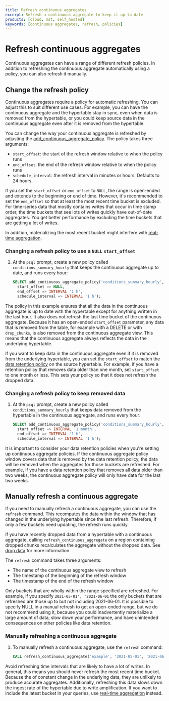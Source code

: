 ```yaml
---
title: Refresh continuous aggregates
excerpt: Refresh a continuous aggregate to keep it up to date
products: [cloud, mst, self_hosted]
keywords: [continuous aggregates, refresh, policies]
---
```


# Refresh continuous aggregates

Continuous aggregates can have a range of different refresh policies. In
addition to refreshing the continuous aggregate automatically using a policy,
you can also refresh it manually.

## Change the refresh policy

Continuous aggregates require a policy for automatic refreshing. You can adjust
this to suit different use cases. For example, you can have the continuous
aggregate and the hypertable stay in sync, even when data is removed from the
hypertable, or you could keep source data in the continuous aggregate even after
it is removed from the hypertable.

You can change the way your continuous aggregate is refreshed by adjusting the
[add_continuous_aggregate_policy][api-add-continuous-aggregate-policy].
The policy takes three arguments:

*   `start_offset`: the start of the refresh window relative to when the policy
    runs
*   `end_offset`: the end of the refresh window relative to when the policy runs
*   `schedule_interval`: the refresh interval in minutes or hours. Defaults to
    24 hours.

If you set the `start_offset` or `end_offset` to `NULL`, the range is open-ended
and extends to the beginning or end of time. However, it's recommended to set
the `end_offset` so that at least the most recent time bucket is excluded. For
time-series data that mostly contains writes that occur in time stamp order, the
time buckets that see lots of writes quickly have out-of-date aggregates. You
get better performance by excluding the time buckets that are getting a lot of
writes.

In addition, materializing the most recent bucket might interfere with
[real-time aggregation][future-watermark].

<Procedure>

### Changing a refresh policy to use a `NULL` `start_offset`

1.  At the `psql` prompt, create a new policy called `conditions_summary_hourly`
    that keeps the continuous aggregate up to date, and runs every hour:

    ```sql
    SELECT add_continuous_aggregate_policy('conditions_summary_hourly',
      start_offset => NULL,
      end_offset => INTERVAL '1 h',
      schedule_interval => INTERVAL '1 h');
    ```

</Procedure>

The policy in this example ensures that all the data in the continuous aggregate
is up to date with the hypertable except for anything written in the last hour.
It also does not refresh the last time bucket of the continuous aggregate.
Because it has an open-ended `start_offset` parameter, any data that is removed
from the table, for example with a DELETE or with `drop_chunks`, is also removed
from the continuous aggregate view. This means that the continuous aggregate
always reflects the data in the underlying hypertable.

If you want to keep data in the continuous aggregate even if it is removed from
the underlying hypertable, you can set the `start_offset` to match the [data
retention policy][sec-data-retention] on the source hypertable. For example, if
you have a retention policy that removes data older than one month, set
`start_offset` to one month or less. This sets your policy so that it does
not refresh the dropped data.

<Procedure>

### Changing a refresh policy to keep removed data

1.  At the `psql` prompt, create a new policy called `conditions_summary_hourly`
    that keeps data removed from the hypertable in the continuous aggregate, and
    runs every hour:

    ```sql
    SELECT add_continuous_aggregate_policy('conditions_summary_hourly',
      start_offset => INTERVAL '1 month',
      end_offset => INTERVAL '1 h',
      schedule_interval => INTERVAL '1 h');
    ```

</Procedure>

<Highlight type="note">
It is important to consider your data retention policies when you're setting up
continuous aggregate policies. If the continuous aggregate policy window covers
data that is removed by the data retention policy, the data will be removed when
the aggregates for those buckets are refreshed. For example, if you have a data
retention policy that removes all data older than two weeks, the continuous
aggregate policy will only have data for the last two weeks.
</Highlight>

## Manually refresh a continuous aggregate

If you need to manually refresh a continuous aggregate, you can use the
`refresh` command. This recomputes the data within the window that has changed
in the underlying hypertable since the last refresh. Therefore, if only a few
buckets need updating, the refresh runs quickly.

If you have recently dropped data from a hypertable with a continuous aggregate,
calling `refresh_continuous_aggregate` on a region containing dropped chunks
recalculates the aggregate without the dropped data. See
[drop data][cagg-drop-data] for more information.

The `refresh` command takes three arguments:

*   The name of the continuous aggregate view to refresh
*   The timestamp of the beginning of the refresh window
*   The timestamp of the end of the refresh window

Only buckets that are wholly within the range specified are refreshed. For
example, if you specify `2021-05-01', '2021-06-01` the only buckets that are
refreshed are those up to but not including 2021-06-01. It is possible to
specify NULL in a manual refresh to get an open-ended range, but we do not
recommend using it, because you could inadvertently materialize a large amount
of data, slow down your performance, and have unintended consequences on other
policies like data retention.

<Procedure>

### Manually refreshing a continuous aggregate

1.  To manually refresh a continuous aggregate, use the `refresh` command:

    ```sql
    CALL refresh_continuous_aggregate('example', '2021-05-01', '2021-06-01');
    ```

</Procedure>

Avoid refreshing time intervals that are likely to have a lot of writes. In
general, this means you should never refresh the most recent time bucket.
Because the of constant change in the underlying data, they are unlikely to
produce accurate aggregates. Additionally, refreshing this data slows down the
ingest rate of the hypertable due to write amplification. If you want to include
the latest bucket in your queries,
use [real-time aggregation][real-time-aggregates] instead.

[api-add-continuous-aggregate-policy]: /api/:currentVersion:/continuous-aggregates/add_continuous_aggregate_policy
[cagg-drop-data]: /use-timescale/:currentVersion:/continuous-aggregates/drop-data
[future-watermark]: /use-timescale/:currentVersion:/continuous-aggregates/troubleshooting/#continuous-aggregate-watermark-is-in-the-future
[real-time-aggregates]: /use-timescale/:currentVersion:/continuous-aggregates/real-time-aggregates
[sec-data-retention]: /use-timescale/:currentVersion:/data-retention
